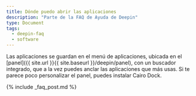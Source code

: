 ```yaml
---
title: Dónde puedo abrir las aplicaciones
description: "Parte de la FAQ de Ayuda de Deepin"
type: Document
tags:
  - deepin-faq
  - software
---
```


Las aplicaciones se guardan en el menú de aplicaciones, ubicada en el [panel]({{ site.url }}{{ site.baseurl }}/deepin/panel), con un buscador integrado, que a la vez puedes anclar las aplicaciones que más usas. Si te parece poco personalizar el panel, puedes instalar Cairo Dock.

{% include _faq_post.md %}
